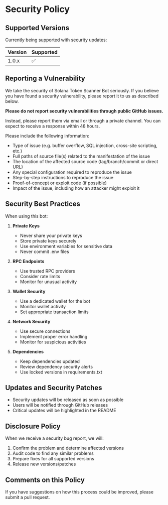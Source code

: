 # Security Policy

## Supported Versions

Currently being supported with security updates:

| Version | Supported          |
| ------- | ------------------ |
| 1.0.x   | :white_check_mark: |

## Reporting a Vulnerability

We take the security of Solana Token Scanner Bot seriously. If you believe you have found a security vulnerability, please report it to us as described below.

**Please do not report security vulnerabilities through public GitHub issues.**

Instead, please report them via email or through a private channel. You can expect to receive a response within 48 hours.

Please include the following information:

- Type of issue (e.g. buffer overflow, SQL injection, cross-site scripting, etc.)
- Full paths of source file(s) related to the manifestation of the issue
- The location of the affected source code (tag/branch/commit or direct URL)
- Any special configuration required to reproduce the issue
- Step-by-step instructions to reproduce the issue
- Proof-of-concept or exploit code (if possible)
- Impact of the issue, including how an attacker might exploit it

## Security Best Practices

When using this bot:

1. **Private Keys**
   - Never share your private keys
   - Store private keys securely
   - Use environment variables for sensitive data
   - Never commit .env files

2. **RPC Endpoints**
   - Use trusted RPC providers
   - Consider rate limits
   - Monitor for unusual activity

3. **Wallet Security**
   - Use a dedicated wallet for the bot
   - Monitor wallet activity
   - Set appropriate transaction limits

4. **Network Security**
   - Use secure connections
   - Implement proper error handling
   - Monitor for suspicious activities

5. **Dependencies**
   - Keep dependencies updated
   - Review dependency security alerts
   - Use locked versions in requirements.txt

## Updates and Security Patches

- Security updates will be released as soon as possible
- Users will be notified through GitHub releases
- Critical updates will be highlighted in the README

## Disclosure Policy

When we receive a security bug report, we will:

1. Confirm the problem and determine affected versions
2. Audit code to find any similar problems
3. Prepare fixes for all supported versions
4. Release new versions/patches

## Comments on this Policy

If you have suggestions on how this process could be improved, please submit a pull request. 